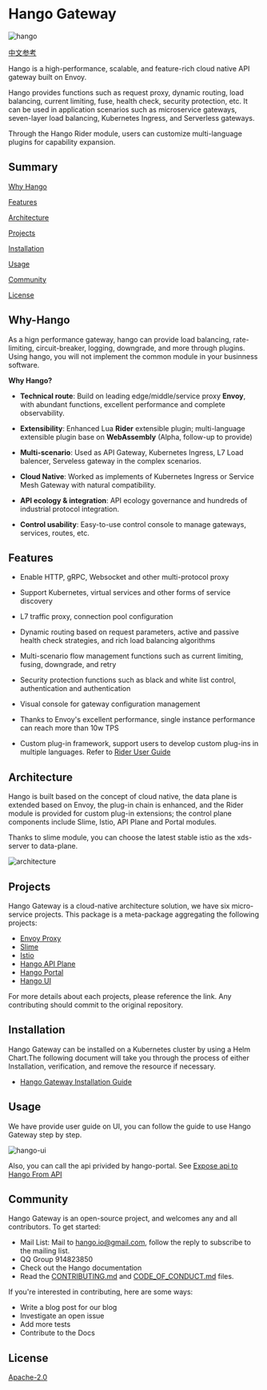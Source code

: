 [//]: # "README"

# Hango Gateway

![hango](images/logo.jpg)

[中文参考](README.md)

Hango is a high-performance, scalable, and feature-rich cloud native API gateway built on Envoy.

Hango provides functions such as request proxy, dynamic routing, load balancing, current limiting, fuse, health check, security protection, etc. It can be used in application scenarios such as microservice gateways, seven-layer load balancing, Kubernetes Ingress, and Serverless gateways.

Through the Hango Rider module, users can customize multi-language plugins for capability expansion.

## Summary

[Why Hango](#why-hango)

[Features](#features)

[Architecture](#architecture)

[Projects](#projects)

[Installation](#installation)

[Usage](#usage)

[Community](#community)

[License](#license)

## Why-Hango

As a hign performance gateway, hango can provide load balancing, rate-limiting, circuit-breaker, logging, downgrade, and more through plugins. Using hango, you will not implement the common module in your businness software.

**Why Hango?**

* **Technical route**: Build on leading edge/middle/service proxy **Envoy**,  with abundant functions, excellent  performance and complete observability.

* **Extensibility**:  Enhanced Lua **Rider** extensible plugin; multi-language extensible plugin base on **WebAssembly** (Alpha, follow-up to provide)

* **Multi-scenario**: Used as API Gateway, Kubernetes Ingress, L7 Load balencer, Serveless gateway in the complex scenarios.

* **Cloud Native**: Worked as implements of Kubernetes Ingress or Service Mesh Gateway with natural compatibility.

* **API ecology & integration**:  API ecology governance and hundreds of industrial protocol integration.

* **Control usability**:  Easy-to-use control console to manage gateways, services, routes, etc.

## Features

* Enable HTTP, gRPC, Websocket and other multi-protocol proxy

* Support Kubernetes, virtual services and other forms of service discovery

* L7 traffic proxy, connection pool configuration

* Dynamic routing based on request parameters, active and passive health check strategies, and rich load balancing algorithms

* Multi-scenario flow management functions such as current limiting, fusing, downgrade, and retry

* Security protection functions such as black and white list control, authentication and authentication

* Visual console for gateway configuration management

* Thanks to Envoy's excellent performance, single instance performance can reach more than 10w TPS

* Custom plug-in framework, support users to develop custom plug-ins in multiple languages. Refer to [Rider User Guide](./example/rider_user_guide.md)

## Architecture

Hango is built based on the concept of cloud native, the data plane is extended based on Envoy, the plug-in chain is enhanced, and the Rider module is provided for custom plug-in extensions; the control plane components include Slime, Istio, API Plane and Portal modules.

Thanks to slime module, you can choose the latest stable istio as the xds-server to data-plane.

![architecture](images/architecture.png)

## Projects

Hango Gateway is a cloud-native architecture solution, we have six micro-service projects.
This package is a meta-package aggregating the following projects:

* [Envoy Proxy](https://github.com/hango-io/envoy-proxy)
* [Slime](https://github.com/slime-io/slime)
* [Istio](https://github.com/istio/istio)
* [Hango API Plane](https://github.com/hango-io/api-plane)
* [Hango Portal](https://github.com/hango-io/portal)
* [Hango UI](https://github.com/hango-io/ui)

For more details about each projects, please reference the link.
Any contributing should commit to the original repository.

## Installation

Hango Gateway can be installed on a Kubernetes cluster by using a Helm Chart.The following document will take you through the process of either Installation, verification, and remove the resource if necessary.

* [Hango Gateway Installation Guide](./install/README.md)

## Usage

We have provide user guide on UI, you can follow the guide to use Hango Gateway step by step.

![hango-ui](images/hango-ui.png)

Also, you can call the api privided by hango-portal. See [Expose api to Hango From API](./example/expose_api.md)

## Community

Hango Gateway is an open-source project, and welcomes any and all contributors. To get started:

* Mail List: Mail to hango.io@gmail.com, follow the reply to subscribe to the mailing list.
* QQ Group 914823850
* Check out the Hango documentation
* Read the [CONTRIBUTING.md](CONTRIBUTING.md) and [CODE_OF_CONDUCT.md](CODE_OF_CONDUCT.md) files.

If you're interested in contributing, here are some ways:

* Write a blog post for our blog
* Investigate an open issue
* Add more tests
* Contribute to the Docs

## License

[Apache-2.0](https://choosealicense.com/licenses/apache-2.0/)
